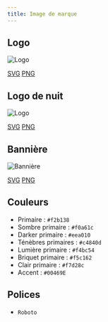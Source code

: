 ```yaml
---
title: Image de marque
---
```


## Logo

![Logo](/img/logo.svg)

[SVG](/img/logo.svg) [PNG](/img/logo.png)

## Logo de nuit

![Logo](/img/nightly.svg)

[SVG](/img/nightly.svg) [PNG](/img/nightly.png)

## Bannière

![Bannière](/img/banner.svg)

[SVG](/img/banner.svg) [PNG](/img/banner.png)

## Couleurs

* Primaire : `#f2b138`
* Sombre primaire : `#f0a61c`
* Darker primaire : `#eea010`
* Ténèbres primaires : `#c4840d`
* Lumière primaire : `#f4bc54`
* Briquet primaire : `#f5c162`
* Clair primaire : `#f7d28c`
* Accent : `#00469E`

## Polices

* `Roboto`

